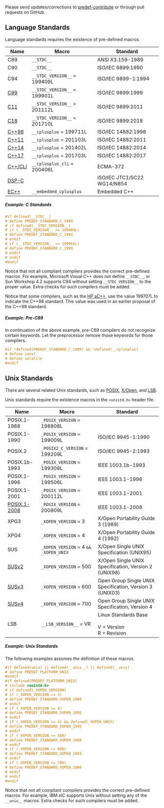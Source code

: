 Please send updates/corrections to [predef-contribute](mailto:predef-contribute@lists.sourceforge.net) or through pull requests on GitHub.

## Language Standards ##

Language standards requires the existence of pre-defined macros.

Name | Macro | Standard
---|---|---
C89|`__STDC__`|ANSI X3.159-1989
C90|`__STDC__`|ISO/IEC 9899:1990
C94|`__STDC_VERSION__` = 199409L|ISO/IEC 9899-1:1994
[C99](http://www.open-std.org/jtc1/sc22/wg14/)|`__STDC_VERSION__` = 199901L|ISO/IEC 9899:1999
[C11](http://en.wikipedia.org/wiki/C11_%28C_standard_revision%29)|`__STDC_VERSION__` = 201112L|ISO/IEC 9899:2011
[C18](https://en.wikipedia.org/wiki/C18_%28C_standard_revision%29)|`__STDC_VERSION__` = 201710L|ISO/IEC 9899:2018
[C++98](http://www.open-std.org/jtc1/sc22/wg21/)|`__cplusplus` = 199711L|ISO/IEC 14882:1998
[C++11](http://en.wikipedia.org/wiki/C%2B%2B11)|`__cplusplus` = 201103L|ISO/IEC 14882:2011
[C++14](http://en.wikipedia.org/wiki/C%2B%2B14)|`__cplusplus` = 201402L|ISO/IEC 14882:2014
[C++17](http://en.wikipedia.org/wiki/C%2B%2B17)|`__cplusplus` = 201703L|ISO/IEC 14882:2017
[C++/CLI](http://www.ecma-international.org/publications/standards/Ecma-372.htm)|`__cplusplus_cli` = 200406L|ECMA-372
[DSP-C](http://www.dsp-c.org)| |ISO/IEC JTC1/SC22 WG14/N854
[EC++](http://www.caravan.net/ec2plus/)|`__embedded_cplusplus`|Embedded C++

##### Example: C Standards #####

```c
#if defined(__STDC__)
# define PREDEF_STANDARD_C_1989
# if defined(__STDC_VERSION__)
# if (__STDC_VERSION__ >= 199409L)
# define PREDEF_STANDARD_C_1994
# endif
# if (__STDC_VERSION__ >= 199901L)
# define PREDEF_STANDARD_C_1999
# endif
# endif
#endif
```

Notice that not all compliant compilers provides the correct pre-defined macros. For example, Microsoft Visual C++ does not define `__STDC__`, or Sun Workshop 4.2 supports C94 without setting `__STDC_VERSION__` to the proper value. Extra checks for such compilers must be added.

Notice that some compilers, such as the [HP aC++](http://h21007.www2.hp.com/portal/site/dspp/menuitem.863c3e4cbcdc3f3515b49c108973a801?ciid=4b080055abe021100055abe02110275d6e10RCRD), use the value 199707L to indicate the C++98 standard. This value was used in an earlier proposal of the C++98 standard.

##### Example: Pre-C89 #####

In continuation of the above example, pre-C89 compilers do not recognize certain keywords. Let the preprocessor remove those keywords for those compilers.

```c
#if !defined(PREDEF_STANDARD_C_1989) && !defined(__cplusplus)
# define const
# define volatile
#endif
```

## Unix Standards ##

There are several related Unix standards, such as [POSIX](http://en.wikipedia.org/wiki/POSIX), [X/Open](http://en.wikipedia.org/wiki/X/Open), and [LSB](http://en.wikipedia.org/wiki/Linux_Standard_Base).

Unix standards require the existence macros in the `<unistd.h>` header file.

Name | Macro | Standard
---|---|---
POSIX.1-1988|`_POSIX_VERSION` = 198808L|
POSIX.1-1990|`_POSIX_VERSION` = 199009L|ISO/IEC 9945-1:1990
POSIX.2|`_POSIX2_C_VERSION` = 199209L|ISO/IEC 9945-2:1993
POSIX.1b-1993|`_POSIX_VERSION` = 199309L|IEEE 1003.1b-1993
POSIX.1-1996|`_POSIX_VERSION` = 199506L|IEEE 1003.1-1996
POSIX.1-2001|`_POSIX_VERSION` = 200112L|IEEE 1003.1-2001
[POSIX.1-2008](http://pubs.opengroup.org/onlinepubs/9699919799/)|`_POSIX_VERSION` = 200809L|IEEE 1003.1-2008
XPG3|`_XOPEN_VERSION` = 3|X/Open Portability Guide 3 (1989)
XPG4|`_XOPEN_VERSION` = 4|X/Open Portability Guide 4 (1992)
SUS|`_XOPEN_VERSION` = 4 `&&` `_XOPEN_UNIX`|X/Open Single UNIX Specification (UNIX95)
[SUSv2](http://www.opengroup.org/onlinepubs/7908799/toc.htm)|`_XOPEN_VERSION` = 500|X/Open Single UNIX Specification, Version 2 (UNIX98)
[SUSv3](http://www.opengroup.org/onlinepubs/007904975/nfindex.html)|`_XOPEN_VERSION` = 600|Open Group Single UNIX Specification, Version 3 (UNIX03)
[SUSv4](http://pubs.opengroup.org/onlinepubs/9699919799/)|`_XOPEN_VERSION` = 700|Open Group Single UNIX Specification, Version 4
LSB|`__LSB_VERSION__` = VR|Linux Standards Base<br/><br/>V = Version<br/>R = Revision

##### Example: Unix Standards #####

The following examples assumes the definition of these macros.

```c
#if defined(unix) || defined(__unix__) || defined(__unix)
# define PREDEF_PLATFORM_UNIX
#endif
#if defined(PREDEF_PLATFORM_UNIX)
# include <unistd.h>
# if defined(_XOPEN_VERSION)
# if (_XOPEN_VERSION >= 3)
# define PREDEF_STANDARD_XOPEN_1989
# endif
# if (_XOPEN_VERSION >= 4)
# define PREDEF_STANDARD_XOPEN_1992
# endif
# if (_XOPEN_VERSION >= 4) && defined(_XOPEN_UNIX)
# define PREDEF_STANDARD_XOPEN_1995
# endif
# if (_XOPEN_VERSION >= 500)
# define PREDEF_STANDARD_XOPEN_1998
# endif
# if (_XOPEN_VERSION >= 600)
# define PREDEF_STANDARD_XOPEN_2003
# endif
# if (_XOPEN_VERSION >= 700)
# define PREDEF_STANDARD_XOPEN_2008
# endif
# endif
#endif
```

Notice that not all compliant compilers provides the correct pre-defined macros. For example, IBM xlC supports Unix without setting any of the `__unix__` macros. Extra checks for such compilers must be added.
